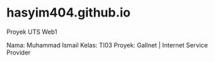 # hasyim404.github.io
Proyek UTS Web1

Nama: Muhammad Ismail
Kelas: TI03
Proyek: Gallnet | Internet Service Provider
